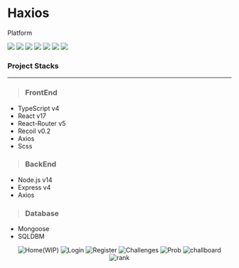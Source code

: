 # Haxios
Platform 

![](https://img.shields.io/badge/Typescript-v4.1-3178C6?style=square&logo=typescript)
![](https://img.shields.io/badge/yarn-v1.22.10-2C8EBB?style=square&logo=yarn)
![](https://img.shields.io/badge/React-v17-74c0fc?style=square&logo=react)
![](https://img.shields.io/badge/Node-v14.16-339933?style=square&logo=node.js)
![](https://img.shields.io/badge/React%20Router-v5.2-CA4245?style=square&logo=react-router)
![](https://img.shields.io/badge/Recoil-v0.2-9775fa?style=square&logo=redux)
![](https://img.shields.io/badge/Scss-v5-CC6699?style=square&logo=sass)

### **Project Stacks**  
---
> ### FrontEnd
- TypeScript v4
- React v17
- React-Router v5
- Recoil v0.2
- Axios
- Scss

> ### BackEnd
- Node.js v14
- Express v4
- Axios

> ### Database
- Mongoose
- SQLDBM

<div align='center'>

![Home(WIP)](https://user-images.githubusercontent.com/16969364/115842724-110c5e80-a459-11eb-845a-bdb518a9990b.PNG)
![Login](https://user-images.githubusercontent.com/16969364/115842736-14074f00-a459-11eb-94e1-e638db400ff4.png)
![Register](https://user-images.githubusercontent.com/16969364/115842737-149fe580-a459-11eb-97ce-e4f2b0262660.png)
![Challenges](https://user-images.githubusercontent.com/16969364/115842739-15d11280-a459-11eb-8d0b-0b8cce0fe62b.PNG)
![Prob](https://user-images.githubusercontent.com/16969364/115842753-18cc0300-a459-11eb-9bfd-b25dc26d155c.PNG)
![challboard](https://user-images.githubusercontent.com/16969364/116835568-0b074200-abfe-11eb-8b92-c009ede27500.png)
![rank](https://user-images.githubusercontent.com/16969364/117270619-5cc8fa00-ae94-11eb-8221-8d205a5c3319.PNG)

</div>